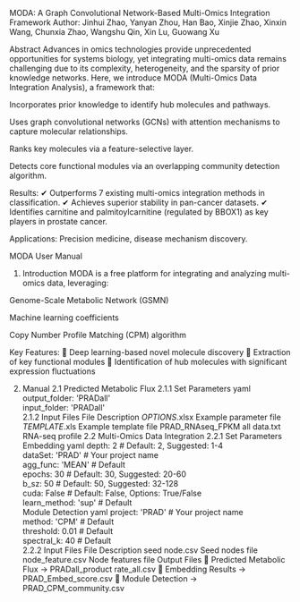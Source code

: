 MODA: A Graph Convolutional Network-Based Multi-Omics Integration Framework
Author: Jinhui Zhao, Yanyan Zhou, Han Bao, Xinjie Zhao, Xinxin Wang, Chunxia Zhao, Wangshu Qin, Xin Lu, Guowang Xu

Abstract
Advances in omics technologies provide unprecedented opportunities for systems biology, yet integrating multi-omics data remains challenging due to its complexity, heterogeneity, and the sparsity of prior knowledge networks. Here, we introduce MODA (Multi-Omics Data Integration Analysis), a framework that:

Incorporates prior knowledge to identify hub molecules and pathways.

Uses graph convolutional networks (GCNs) with attention mechanisms to capture molecular relationships.

Ranks key molecules via a feature-selective layer.

Detects core functional modules via an overlapping community detection algorithm.

Results:
✔ Outperforms 7 existing multi-omics integration methods in classification.
✔ Achieves superior stability in pan-cancer datasets.
✔ Identifies carnitine and palmitoylcarnitine (regulated by BBOX1) as key players in prostate cancer.

Applications: Precision medicine, disease mechanism discovery.

MODA User Manual
1. Introduction
MODA is a free platform for integrating and analyzing multi-omics data, leveraging:

Genome-Scale Metabolic Network (GSMN)

Machine learning coefficients

Copy Number Profile Matching (CPM) algorithm

Key Features:
🔹 Deep learning-based novel molecule discovery
🔹 Extraction of key functional modules
🔹 Identification of hub molecules with significant expression fluctuations

2. Manual
2.1 Predicted Metabolic Flux
2.1.1 Set Parameters
yaml
output_folder: 'PRADall'  
input_folder: 'PRADall'  
2.1.2 Input Files
File	Description
_OPTIONS_.xlsx	Example parameter file
_TEMPLATE_.xls	Example template file
PRAD_RNAseq_FPKM all data.txt	RNA-seq profile
2.2 Multi-Omics Data Integration
2.2.1 Set Parameters
Embedding
yaml
depth: 2               # Default: 2, Suggested: 1-4  
dataSet: 'PRAD'        # Your project name  
agg_func: 'MEAN'       # Default  
epochs: 30             # Default: 30, Suggested: 20-60  
b_sz: 50               # Default: 50, Suggested: 32-128  
cuda: False            # Default: False, Options: True/False  
learn_method: 'sup'    # Default  
Module Detection
yaml
project: 'PRAD'        # Your project name  
method: 'CPM'          # Default  
threshold: 0.01        # Default  
spectral_k: 40         # Default  
2.2.2 Input Files
File	Description
seed node.csv	Seed nodes file
node_feature.csv	Node features file
Output Files
📂 Predicted Metabolic Flux → PRADall_product rate_all.csv
📂 Embedding Results → PRAD_Embed_score.csv
📂 Module Detection → PRAD_CPM_community.csv
